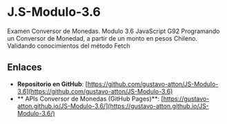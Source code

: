 # J.S-Modulo-3.6
Examen Conversor de Monedas. Modulo 3.6 JavaScript G92
Programando un Conversor de Monedad, a partir de un monto en pesos Chileno. 
Validando conocimientos del método Fetch

## Enlaces
- **Repositorio en GitHub**: [https://github.com/gustavo-atton/JS-Modulo-3.6](https://github.com/gustavo-atton/JS-Modulo-3.6)
- ** APIs Conversor de Monedas (GitHub Pages)**: [https://gustavo-atton.github.io/JS-Modulo-3.6/](https://gustavo-atton.github.io/JS-Modulo-3.6/)
